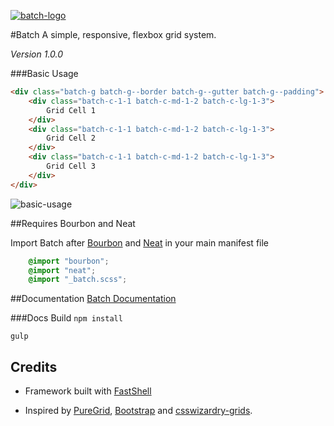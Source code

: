 
[![batch-logo](https://martskin.github.io/batch/assets/img/batch-logo-small.svg)](https://martskin.github.io/batch)


#Batch
A simple, responsive, flexbox grid system.

*Version 1.0.0*

###Basic Usage
```html
<div class="batch-g batch-g--border batch-g--gutter batch-g--padding">
	<div class="batch-c-1-1 batch-c-md-1-2 batch-c-lg-1-3">
		Grid Cell 1
	</div>
	<div class="batch-c-1-1 batch-c-md-1-2 batch-c-lg-1-3">
		Grid Cell 2
	</div>
	<div class="batch-c-1-1 batch-c-md-1-2 batch-c-lg-1-3">
		Grid Cell 3
	</div>
</div>
```

![basic-usage](https://cloud.githubusercontent.com/assets/3717760/9275606/3f007484-426c-11e5-9b05-94671aaaf562.png)

##Requires Bourbon and Neat

Import Batch after [Bourbon](http://bourbon.io/) and [Neat](http://neat.bourbon.io/) in your main manifest file

```scss
	@import "bourbon";
    @import "neat";
    @import "_batch.scss";
```

##Documentation
[Batch Documentation](https://martskin.github.io/batch)


###Docs Build
``npm install``

``gulp``

## Credits
* Framework built with [FastShell](https://github.com/HosseinKarami/fastshell)

* Inspired by [PureGrid](http://purecss.io/grids/), [Bootstrap](http://getbootstrap.com/) and [csswizardry-grids](http://csswizardry.com/csswizardry-grids/). 